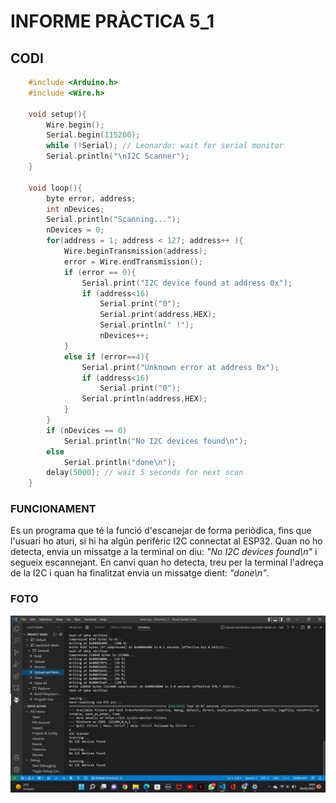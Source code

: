 # **INFORME PRÀCTICA 5_1** #
## **CODI** ##
```c++
    #include <Arduino.h>  
    #include <Wire.h>

    void setup(){
        Wire.begin();
        Serial.begin(115200);
        while (!Serial); // Leonardo: wait for serial monitor
        Serial.println("\nI2C Scanner");
    }
    
    void loop(){
        byte error, address;
        int nDevices;
        Serial.println("Scanning...");
        nDevices = 0;
        for(address = 1; address < 127; address++ ){
            Wire.beginTransmission(address);
            error = Wire.endTransmission();
            if (error == 0){
                Serial.print("I2C device found at address 0x");
                if (address<16)
                    Serial.print("0");
                    Serial.print(address,HEX);
                    Serial.println(" !");
                    nDevices++;
            }
            else if (error==4){
                Serial.print("Unknown error at address 0x");
                if (address<16)
                    Serial.print("0");
                Serial.println(address,HEX);
            }
        }
        if (nDevices == 0)
            Serial.println("No I2C devices found\n");
        else
            Serial.println("done\n");
        delay(5000); // wait 5 seconds for next scan
    }
```

### **FUNCIONAMENT** ###
Es un programa que té la funció d'escanejar de forma periòdica, fins que l'usuari ho aturi, si hi ha algún perifèric I2C connectat al ESP32. Quan no ho detecta, envia un missatge a la terminal on diu: *"No I2C devices found\n"* i segueix escannejant. En canvi quan ho detecta, treu per la terminal l'adreça de la I2C i quan ha finalitzat envia un missatge dient: *"done\n"*.
### **FOTO** ###

![](imatge.png)